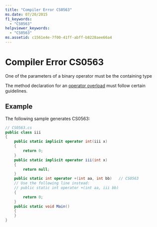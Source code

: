 ```yaml
---
title: "Compiler Error CS0563"
ms.date: 07/20/2015
f1_keywords: 
  - "CS0563"
helpviewer_keywords: 
  - "CS0563"
ms.assetid: c1561e4e-7f00-41ff-abff-b8228aee66a4
---
```

# Compiler Error CS0563
One of the parameters of a binary operator must be the containing type  
  
The method declaration for an [operator overload](../operators/operator-overloading.md) must follow certain guidelines.  
  
## Example  
 The following sample generates CS0563:  
  
```csharp  
// CS0563.cs  
public class iii  
{  
    public static implicit operator int(iii x)  
    {  
        return 0;  
    }  
    public static implicit operator iii(int x)  
    {  
        return null;  
    }  
    public static int operator +(int aa, int bb)   // CS0563
    // Use the following line instead:  
    // public static int operator +(int aa, iii bb)
    {  
        return 0;  
    }  
    public static void Main()  
    {  
    }  
}  
```
